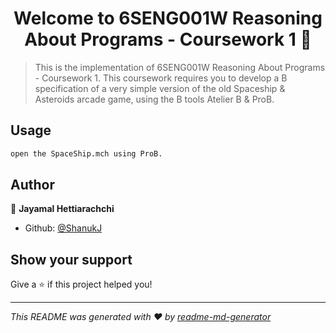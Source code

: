 <h1 align="center">Welcome to 6SENG001W Reasoning About Programs - Coursework 1 👋</h1>

> This is the implementation of 6SENG001W Reasoning About Programs - Coursework 1. This coursework requires you to develop a B specification of a very simple version of the old Spaceship & Asteroids arcade game, using the B tools Atelier B & ProB.

## Usage

```sh
open the SpaceShip.mch using ProB.
```

## Author

👤 **Jayamal Hettiarachchi**

* Github: [@ShanukJ](https://github.com/ShanukJ)

## Show your support

Give a ⭐️ if this project helped you!

***
_This README was generated with ❤️ by [readme-md-generator](https://github.com/kefranabg/readme-md-generator)_

